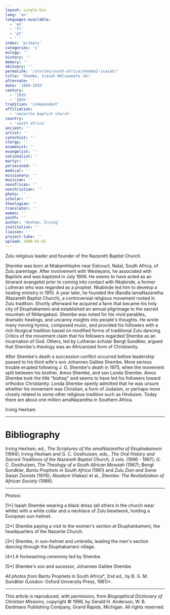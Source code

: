 ```yaml
---
layout: single-bio
lang: 'en'
languages-available:
  - 'en'
  - 'fr'
  - 'pt'
  - ' '
index: 'primary'
categories: 's'
eulogy: ''
history: ''
memory: ''
obituary: ''
permalink: '/stories/south-africa/shembe2-isaiah/'
title: 'Shembe, Isaiah Mdliwamafa (A)'
alternate: ''
date: '1869-1935'
century:
  - '19th'
  - '20th'
tradition: 'independent'
affiliation:
  - 'nazarite baptist church'
country:
  - 'south africa'
ancient: ''
artist: ''
catechist: ''
clergy: ''
ecumenist: ''
evangelist: ''
nationalist: ''
martyr: ''
persecuted: ''
medical: ''
missionary: ''
musician: ''
nonafrican: ''
nonchristian: ''
photo: ''
scholar: ''
theologian: ''
translator: ''
women: ''
youth: ''
author: 'Hexham, Irving'
institution: ''
liaison: ''
project-luke: ''
upload: 2000-01-01
---
```



Zulu religious leader and founder of the Nazareth Baptist Church.

Shembe was born at Ntabamhlophe near Estcourt, Natal, South Africa, of Zulu parentage. After involvement with Wesleyans, he associated with Baptists and was baptized in July 1906. He seems to have acted as an itinerant evangelist prior to coming into contact with Nkabinde, a former Lutheran who was regarded as a prophet. Nkabinde led him to develop a healing ministry in 1910. A year later, he founded the iBandla lamaNazaretha (Nazareth Baptist Church), a controversial religious movement rooted in Zulu tradition. Shortly afterward he acquired a farm that became his holy city of Ekuphakameni and established an annual pilgrimage to the sacred mountain of Nhlangakazi. Shembe was noted for his vivid parables, dramatic healings, and uncanny insights into people's thoughts. He wrote many moving hymns, composed music, and provided his followers with a rich liturgical tradition based on modified forms of traditional Zulu dancing. Critics of the movement claim that his followers regarded Shembe as an incarnation of God. Others, led by Lutheran scholar Bengt Sundkler, argued that Shembe's theology was an Africanized form of Christianity.

After Shembe's death a succession conflict occurred before leadership passed to his third wife's son Johannes Galilee Shembe. More serious trouble erupted following J. G. Shembe's death in 1975, when the movement split between his brother, Amos Shembe, and son Londa Shembe. Amos Shembe took the title "bishop" and seems to have led his followers toward orthodox Christianity. Londa Shembe openly admitted that he was unsure whether his movement was Christian, a form of Judaism, or perhaps more closely related to some other religious tradition such as Hinduism. Today there are about one million amaNazaretha in Southern Africa.

Irving Hexham

---

# Bibliography

Irving Hexham, ed., *The Scriptures of the amaNazaretha of Ekuphakameni* (1994); Irving Hexham and G. C. Oosthuizen, eds., *The Oral History and Sacred Traditions of the Nazareth Baptist Church,* 3 vols. (1996 - 1997); G. C. Oosthuizen, *The Theology of a South African Messiah* (1967); Bengt Sundkler, *Bantu Prophets in South Africa* (1961) and *Zulu Zion and Some Swazi Zionists* (1976); Absalom Vilakazi et al., *Shembe: The Revitalization of African Society* (1986).

---

Photos:

[1*] Isaiah Shembe wearing a black dress (all others in the church wear white) with a white collar and a necklace of Zulu beadwork, holding a European sun-helmet.

[2*] Shembe paying a visit to the women's section at Ekuphankameni, the headquarters of the Nazarite Church.

[3*] Shembe, in sun-helmet and umbrella, leading the men's section dancing through the Ekuphakameni village.

[4*] A footwashing ceremony led by Shembe.

[5*] Shembe's son and sucessor, Johannes Galilee Shembe.

*All photos from* Bantu Prophets in South Africa*, 2nd ed., by B. G. M. Sundkler (London: Oxford University Press, 1961)*.

---

This article is reproduced, with permission, from *Biographical Dictionary of Christian Missions*,   copyright &copy; 1998, by Gerald H. Anderson, W. B. Eerdmans Publishing Company, Grand Rapids, Michigan.  All rights reserved.